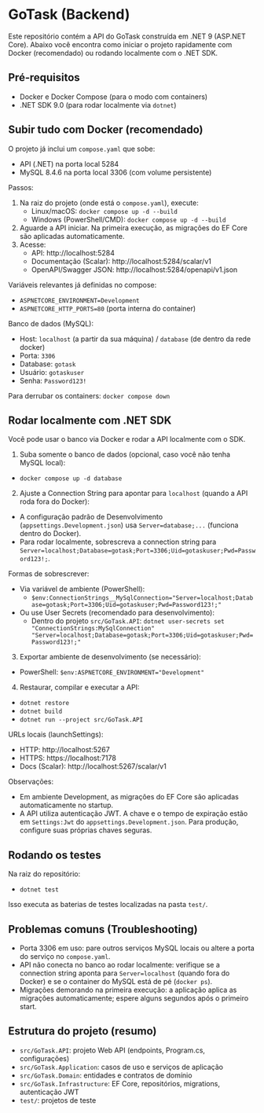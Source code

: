 # GoTask (Backend)

Este repositório contém a API do GoTask construída em .NET 9 (ASP.NET Core). Abaixo você encontra como iniciar o projeto rapidamente com Docker (recomendado) ou rodando localmente com o .NET SDK.

## Pré‑requisitos
- Docker e Docker Compose (para o modo com containers)
- .NET SDK 9.0 (para rodar localmente via `dotnet`)

## Subir tudo com Docker (recomendado)
O projeto já inclui um `compose.yaml` que sobe:
- API (.NET) na porta local 5284
- MySQL 8.4.6 na porta local 3306 (com volume persistente)

Passos:
1. Na raiz do projeto (onde está o `compose.yaml`), execute:
   - Linux/macOS: `docker compose up -d --build`
   - Windows (PowerShell/CMD): `docker compose up -d --build`
2. Aguarde a API iniciar. Na primeira execução, as migrações do EF Core são aplicadas automaticamente.
3. Acesse:
   - API: http://localhost:5284
   - Documentação (Scalar): http://localhost:5284/scalar/v1
   - OpenAPI/Swagger JSON: http://localhost:5284/openapi/v1.json

Variáveis relevantes já definidas no compose:
- `ASPNETCORE_ENVIRONMENT=Development`
- `ASPNETCORE_HTTP_PORTS=80` (porta interna do container)

Banco de dados (MySQL):
- Host: `localhost` (a partir da sua máquina) / `database` (de dentro da rede docker)
- Porta: `3306`
- Database: `gotask`
- Usuário: `gotaskuser`
- Senha: `Password123!`

Para derrubar os containers: `docker compose down`

## Rodar localmente com .NET SDK
Você pode usar o banco via Docker e rodar a API localmente com o SDK.

1) Suba somente o banco de dados (opcional, caso você não tenha MySQL local):
- `docker compose up -d database`

2) Ajuste a Connection String para apontar para `localhost` (quando a API roda fora do Docker):
- A configuração padrão de Desenvolvimento (`appsettings.Development.json`) usa `Server=database;...` (funciona dentro do Docker).
- Para rodar localmente, sobrescreva a connection string para `Server=localhost;Database=gotask;Port=3306;Uid=gotaskuser;Pwd=Password123!;`.

Formas de sobrescrever:
- Via variável de ambiente (PowerShell):
  - `$env:ConnectionStrings__MySqlConnection="Server=localhost;Database=gotask;Port=3306;Uid=gotaskuser;Pwd=Password123!;"`
- Ou use User Secrets (recomendado para desenvolvimento):
  - Dentro do projeto `src/GoTask.API`: `dotnet user-secrets set "ConnectionStrings:MySqlConnection" "Server=localhost;Database=gotask;Port=3306;Uid=gotaskuser;Pwd=Password123!;"`

3) Exportar ambiente de desenvolvimento (se necessário):
- PowerShell: `$env:ASPNETCORE_ENVIRONMENT="Development"`

4) Restaurar, compilar e executar a API:
- `dotnet restore`
- `dotnet build`
- `dotnet run --project src/GoTask.API`

URLs locais (launchSettings):
- HTTP: http://localhost:5267
- HTTPS: https://localhost:7178
- Docs (Scalar): http://localhost:5267/scalar/v1

Observações:
- Em ambiente Development, as migrações do EF Core são aplicadas automaticamente no startup.
- A API utiliza autenticação JWT. A chave e o tempo de expiração estão em `Settings:Jwt` do `appsettings.Development.json`. Para produção, configure suas próprias chaves seguras.

## Rodando os testes
Na raiz do repositório:
- `dotnet test`

Isso executa as baterias de testes localizadas na pasta `test/`.

## Problemas comuns (Troubleshooting)
- Porta 3306 em uso: pare outros serviços MySQL locais ou altere a porta do serviço no `compose.yaml`.
- API não conecta no banco ao rodar localmente: verifique se a connection string aponta para `Server=localhost` (quando fora do Docker) e se o container do MySQL está de pé (`docker ps`).
- Migrações demorando na primeira execução: a aplicação aplica as migrações automaticamente; espere alguns segundos após o primeiro start.

## Estrutura do projeto (resumo)
- `src/GoTask.API`: projeto Web API (endpoints, Program.cs, configurações)
- `src/GoTask.Application`: casos de uso e serviços de aplicação
- `src/GoTask.Domain`: entidades e contratos de domínio
- `src/GoTask.Infrastructure`: EF Core, repositórios, migrations, autenticação JWT
- `test/`: projetos de teste